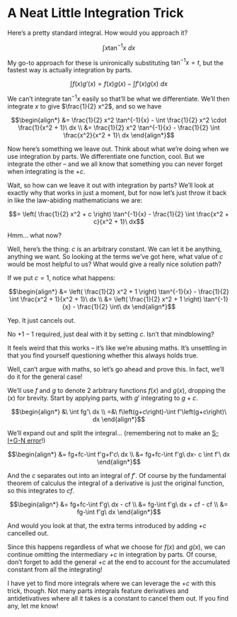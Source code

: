 # A Neat Little Integration Trick
<!-- #SQUARK live!
| dest = guides/integrals/adventures/neat-trick
| capt = Abusing the +c
| index = guides / integrals / adventures
| date = 2025 January 15
-->

Here’s a pretty standard integral. How would you approach it?

```math
\int x \tan^{-1}{x}\ dx
```

My go-to approach for these is unironically substituting $\tan^{-1}{x} = t$, but the fastest way is actually integration by parts.

```math
\int f(x) g'(x) = f(x)g(x) - \int f'(x)g(x)\ dx
```

We can’t integrate $\tan^{-1}{x}$ easily so that’ll be what we differentiate. We’ll then integrate $x$ to give $\frac{1}{2} x^2$, and so we have

```math
\begin{align*}
  &= \frac{1}{2} x^2 \tan^{-1}{x} - \int \frac{1}{2} x^2 \cdot \frac{1}{x^2 + 1}\ dx
  \\ &= \frac{1}{2} x^2 \tan^{-1}{x} - \frac{1}{2} \int \frac{x^2}{x^2 + 1}\ dx
\end{align*}
```

Now here’s something we leave out. Think about what we’re doing when we use integration by parts. We differentiate one function, cool. But we integrate the other – and we all know that something you can never forget when integrating is the $+c$.

Wait, so how can we leave it out with integration by parts? We’ll look at exactly why that works in just a moment, but for now let’s just throw it back in like the law-abiding mathematicians we are:

```math
= \left( \frac{1}{2} x^2 + c \right) \tan^{-1}{x} - \frac{1}{2} \int \frac{x^2 + c}{x^2 + 1}\ dx
```

Hmm... what now?

Well, here’s the thing: $c$ is an arbitrary constant. We can let it be anything, anything we want. So looking at the terms we’ve got here, what value of $c$ would be most helpful to us? What would give a really nice solution path?

If we put $c = 1$, notice what happens:

```math
\begin{align*}
  &= \left( \frac{1}{2} x^2 + 1 \right) \tan^{-1}{x} - \frac{1}{2} \int \frac{x^2 + 1}{x^2 + 1}\ dx
  \\ &= \left( \frac{1}{2} x^2 + 1 \right) \tan^{-1}{x} - \frac{1}{2} \int\ dx
\end{align*}
```

Yep. It just cancels out.

No $+1 -1$ required, just deal with it by setting $c$. Isn’t that mindblowing?

It feels weird that this works – it’s like we’re abusing maths. It’s unsettling in that you find yourself questioning whether this always holds true.

Well, can’t argue with maths, so let’s go ahead and prove this. In fact, we’ll do it for the general case!

We’ll use $f$ and $g$ to denote 2 arbitrary functions $f(x)$ and $g(x)$, dropping the $(x)$ for brevity. Start by applying parts, with $g'$ integrating to $g + c$. 

```math
\begin{align*}
  &\ \int fg'\ dx
  \\ =&\ f\left(g+c\right)-\int f'\left(g+c\right)\ dx
\end{align*}
```

We’ll expand out and split the integral... (remembering not to make an [S-I+G-N error](../general/sign.md)!)

```math
\begin{align*}
  &= fg+fc-\int f'g+f'c\ dx
  \\ &= fg+fc-\int f'g\ dx- c \int f'\ dx
\end{align*}
```

And the $c$ separates out into an integral of $f'$. Of course by the fundamental theorem of calculus the integral of a derivative is just the original function, so this integrates to $cf$.

```math
\begin{align*}
  &= fg+fc-\int f'g\ dx - cf
  \\ &= fg-\int f'g\ dx + cf - cf
  \\ &= fg-\int f'g\ dx
\end{align*}
```

And would you look at that, the extra terms introduced by adding $+c$ cancelled out.

Since this happens regardless of what we choose for $f(x)$ and $g(x)$, we can continue omitting the intermediary $+c$ in integration by parts. Of course, don’t forget to add the general $+c$ at the end to account for the accumulated constant from all the integrating!

I have yet to find more integrals where we can leverage the $+c$ with this trick, though. Not many parts integrals feature derivatives and antidetivatives where all it takes is a constant to cancel them out. If you find any, let me know!
